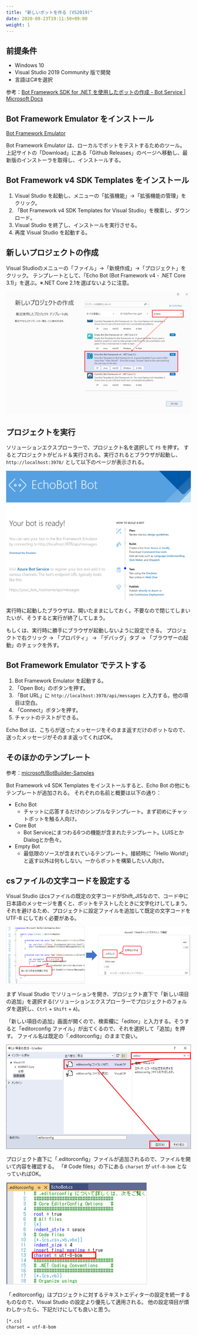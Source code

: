 ```yaml
---
title: "新しいボットを作る (VS2019)"
date: 2020-09-23T19:11:50+09:00
weight: 1
---
```


## 前提条件

* Windows 10
* Visual Studio 2019 Community 版で開発
* 言語はC#を選択

参考：[Bot Framework SDK for .NET を使用したボットの作成 - Bot Service | Microsoft Docs](https://docs.microsoft.com/ja-jp/azure/bot-service/dotnet/bot-builder-dotnet-sdk-quickstart?view=azure-bot-service-4.0&tabs=vs)

## Bot Framework Emulator をインストール
[Bot Framework Emulator](https://github.com/microsoft/BotFramework-Emulator/tree/master)

Bot Framework Emulator は、ローカルでボットをテストするためのツール。
上記サイトの「Download」にある「Github Releases」のページへ移動し、最新版のインストーラを取得し、インストールする。

## Bot Framework v4 SDK Templates をインストール

1. Visual Studio を起動し、メニューの「拡張機能」→「拡張機能の管理」をクリック。
1. 「Bot Framework v4 SDK Templates for Visual Studio」を検索し、ダウンロード。
1. Visual Studio を終了し、インストールを実行させる。
1. 再度 Visual Studio を起動する。

## 新しいプロジェクトの作成
Visual Studioのメニューの「ファイル」→「新規作成」→「プロジェクト」をクリック。
テンプレートとして、「Echo Bot (Bot Framework v4 - .NET Core 3.1)」を選ぶ。※.NET Core 2.1を選ばないように注意。

![](2020-09-23-20-59-33.png)

## プロジェクトを実行
ソリューションエクスプローラーで、プロジェクト名を選択して `F5` を押す。
するとプロジェクトがビルド＆実行される。実行されるとブラウザが起動し、`http://localhost:3978/` として以下のページが表示される。

![](2020-09-25-10-33-03.png)

実行時に起動したブラウザは、開いたままにしておく。不要なので閉じてしまいたいが、そうすると実行が終了してしまう。

もしくは、実行時に勝手にブラウザが起動しないように設定できる。
プロジェクトで右クリック → 「プロパティ」 → 「デバッグ」タブ → 「ブラウザーの起動」のチェックを外す。

## Bot Framework Emulator でテストする

1. Bot Framework Emulator を起動する。
1. 「Open Bot」のボタンを押す。
1. 「Bot URL」に `http://localhost:3978/api/messages` と入力する。他の項目は空白。
1. 「Connect」ボタンを押す。
1. チャットのテストができる。

Echo Bot は、こちらが送ったメッセージをそのまま返すだけのボットなので、送ったメッセージがそのまま返ってくればOK。

## そのほかのテンプレート
参考：[microsoft/BotBuilder-Samples](https://github.com/microsoft/BotBuilder-Samples/tree/main/generators/dotnet-templates)

Bot Framework v4 SDK Templates をインストールすると、Echo Bot の他にもテンプレートが追加される。
それぞれの名前と概要は以下の通り：

* Echo Bot
  * チャットに応答するだけのシンプルなテンプレート。まず初めにチャットボットを触る人向け。
* Core Bot
  * Bot Serviceにまつわる6つの機能が含まれたテンプレート。LUISとかDialogとか色々。
* Empty Bot
  * 最低限のソースが含まれているテンプレート。接続時に「Hello World!」と返す以外は何もしない。一からボットを構築したい人向け。

## csファイルの文字コードを設定する
Visual Studio はcsファイルの既定の文字コードがShift_JISなので、コード中に日本語のメッセージを書くと、ボットをテストしたときに文字化けしてしまう。それを避けるため、プロジェクトに設定ファイルを追加して既定の文字コードを UTF-8 にしておく必要がある。

![](2020-10-13-17-13-32.png)

まず Visual Studio でソリューションを開き、プロジェクト直下で「新しい項目の追加」を選択する(ソリューションエクスプローラーでプロジェクトのフォルダを選択し、`Ctrl` + `Shift` + `A`)。

「新しい項目の追加」画面が開くので、検索欄に「editor」と入力する。そうすると「editorconfig ファイル」が出てくるので、それを選択して「追加」を押す。
ファイル名は既定の「.editorconfig」のままで良い。

![](2020-10-13-17-17-46.png)

プロジェクト直下に「.editorconfig」ファイルが追加されるので、ファイルを開いて内容を確認する。
「# Code files」の下にある `charset` が `utf-8-bom` となっていればOK。

![](2020-10-13-17-21-06.png)

「.editorconfig」はプロジェクトに対するテキストエディターの設定を統一するものなので、Visual Studio の設定より優先して適用される。
他の設定項目が煩わしかったら、下記だけにしても良いと思う。

```
[*.cs]
charset = utf-8-bom
```
